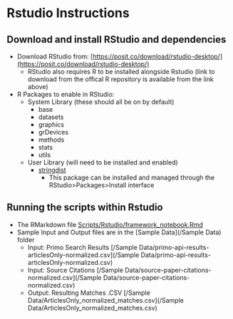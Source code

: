 # Rstudio Instructions


## Download and install RStudio and dependencies

- Download RStudio from: [https://posit.co/download/rstudio-desktop/](https://posit.co/download/rstudio-desktop/)
    - RStudio also requires R to be installed alongside Rstudio (link to download from the offical R repository is available from the link above)
- R Packages to enable in RStudio:
    - System Library (these should all be on by default)
        - base
        - datasets
        - graphics
        - grDevices
        - methods
        - stats
        - utils
    - User Library (will need to be installed and enabled)
        - [stringdist](https://cran.r-project.org/web/packages/stringdist/index.html)
            - This package can be installed and managed through the RStudio>Packages>Install interface





## Running the scripts within Rstudio
- The RMarkdown file [Scripts/Rstudio/framework_notebook.Rmd](/Scripts/Rstudio/framework_notebook.Rmd)
- Sample Input and Output files are in the [Sample Data](/Sample Data) folder
  - Input:  Primo Search Results [/Sample Data/primo-api-results-articlesOnly-normalized.csv](/Sample Data/primo-api-results-articlesOnly-normalized.csv)
  - Input:  Source Citations [/Sample Data/source-paper-citations-normalized.csv](/Sample Data/source-paper-citations-normalized.csv)
  - Output: Resulting Matches .CSV [/Sample Data/ArticlesOnly_normalized_matches.csv](/Sample Data/ArticlesOnly_normalized_matches.csv)
  


